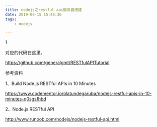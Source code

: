 ```yaml
---
title: nodejs之restful api服务器搭建
date: 2019-08-15 15:48:36
tags:
	- nodejs

---
```


1

对应的代码在这里。

https://github.com/generalgmt/RESTfulAPITutorial

参考资料

1、Build Node.js RESTful APIs in 10 Minutes

https://www.codementor.io/olatundegaruba/nodejs-restful-apis-in-10-minutes-q0sgsfhbd

2、Node.js RESTful API

http://www.runoob.com/nodejs/nodejs-restful-api.html

